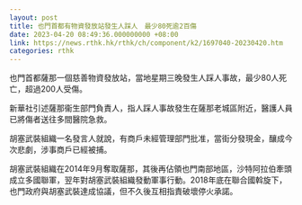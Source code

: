 ```yaml
---
layout: post
title: 也門首都有物資發放站發生人踩人　最少80死逾2百傷
date: 2023-04-20 08:49:36.000000000 +08:00
link: https://news.rthk.hk/rthk/ch/component/k2/1697040-20230420.htm
categories: rthk
---
```


也門首都薩那一個慈善物資發放站，當地星期三晚發生人踩人事故，最少80人死亡，超過200人受傷。

新華社引述薩那衞生部門負責人，指人踩人事故發生在薩那老城區附近，醫護人員已將傷者送往多間醫院急救。

胡塞武裝組織一名發言人就說，有商戶未經管理部門批准，當街分發現金，釀成今次悲劇，涉事商戶已經被捕。

胡塞武裝組織在2014年9月奪取薩那，其後再佔領也門南部地區，沙特阿拉伯牽頭成立多國聯軍，翌年對胡塞武裝組織發動軍事行動。2018年底在聯合國斡旋下，也門政府與胡塞武裝達成協議，但不久後互相指責破壞停火承諾。

